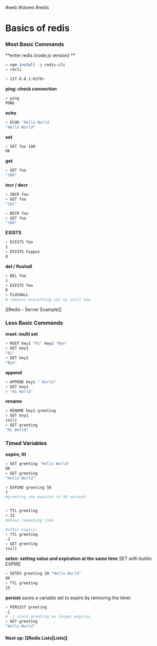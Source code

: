#web #stores #redis
# Basics of redis


### Most Basic Commands
**enter redis (node.js version) **
```bash
> npm install -g redis-cli
> rdcli

> 127.0.0.1:6379>
```


**ping: check connection**
```bash
> ping
PONG

```
**echo**
```bash
> ECHO 'Hello World'
"Hello World"
```


**set**
```bash
> SET foo 100
OK
```

**get**

```bash
> GET foo
"100"
``````

**incr / decr**
```bash
> INCR foo
> GET foo
"101"

> DECR foo
> GET foo
"100"
```

**EXISTS**

```bash
> EXISTS foo
1
> EXISTS hippos
0
```

**del / flushall**

```bash
> DEL foo
1
> EXISTS foo
0
> FLUSHALL
# removes everything set up until now
```



[[Redis - Server Example]]

### Less Basic Commands

**mset: multi set**
```bash
> MSET key1 "Hi" key2 "Bye"
> GET key1
"Hi"
> GET key2
"Bye"
```

**append**
```bash
> APPEND key1 " World"
> GET key1
> "Hi World"
```

**rename**
```bash
> RENAME key1 greeting
> GET key1
(nil)
> GET greeting
"Hi World"
```


### Timed Variables

**expire, ttl**
```bash
> SET greeting "Hello World"
OK
> GET greeting
"Hello World"

> EXPIRE greeting 50
1
#greeting now expires in 50 seconds


> TTL greeting
> 33
#shows remaining time

#after expiry:
> TTL greeting
-2
> GET greeting
(nil)

```

**setex: setting value and expiration at the same time**
SET with builtin EXPIRE
```bash
> SETEX greeting 30 "Hello World"
OK
> TTL greeting
25
```

**persist**
saves a variable set to expire by removing the timer

```bash
> PERSIST greeting
-1
# -1 since greeting no longer expires
> GET greeting
"Hello World"
```



#### Next up: [[Redis Lists|Lists]]
